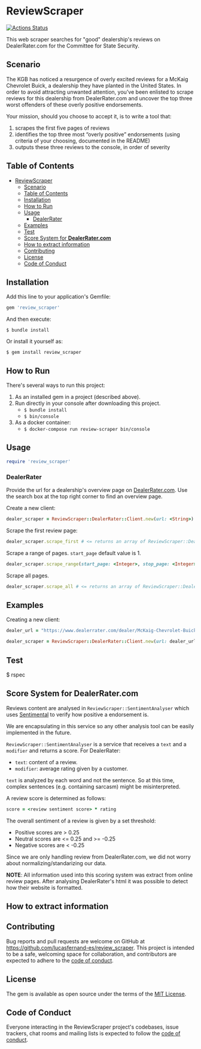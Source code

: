 # ReviewScraper

[![Actions Status](https://github.com/lucasfernand-es/Review-Scraper/workflows/Ruby/badge.svg)](https://github.com/lucasfernand-es/Review-Scraper/actions)

This web scraper searches for "good" dealership's reviews on DealerRater.com for the Committee for State Security.

## Scenario

The KGB has noticed a resurgence of overly excited reviews for a McKaig Chevrolet Buick, a dealership they have planted in the United States. In order to avoid attracting unwanted attention, you’ve been enlisted to scrape reviews for this dealership from DealerRater.com and uncover the top three worst offenders of these overly positive endorsements.

Your mission, should you choose to accept it, is to write a tool that:

1. scrapes the first five pages of reviews
2. identifies the top three most “overly positive” endorsements (using criteria of your choosing, documented in the README)
3. outputs these three reviews to the console, in order of severity

## Table of Contents
- [ReviewScraper](#reviewscraper)
  - [Scenario](#scenario)
  - [Table of Contents](#table-of-contents)
  - [Installation](#installation)
  - [How to Run](#how-to-run)
  - [Usage](#usage)
    - [DealerRater](#dealerrater)
  - [Examples](#examples)
  - [Test](#test)
  - [Score System for **DealerRater.com**](#score-system-for-dealerratercom)
  - [How to extract information](#how-to-extract-information)
  - [Contributing](#contributing)
  - [License](#license)
  - [Code of Conduct](#code-of-conduct)


## Installation

Add this line to your application's Gemfile:

```ruby
gem 'review_scraper'
```

And then execute:

`$ bundle install`

Or install it yourself as:

`$ gem install review_scraper`

## How to Run

There's several ways to run this project:

1. As an installed gem in a project (described above).
1. Run directly in your console after downloading this project.
   - `$ bundle install`
   - `$ bin/console`
1. As a docker container:
   - `$ docker-compose run review-scraper bin/console`


## Usage

```ruby
require 'review_scraper'
```

### DealerRater

Provide the url for a dealership's overview page on [DealerRater.com](https://www.dealerrater.com/). Use the search box at the top right corner to find an overview page.


Create a new client:
```ruby
dealer_scraper = ReviewScraper::DealerRater::Client.new(url: <String>)
```

Scrape the first review page:
```ruby
dealer_scraper.scrape_first # <= returns an array of ReviewScraper::DealerRater::Review
```

Scrape a range of pages. `start_page` default value is 1.
```ruby
dealer_scraper.scrape_range(start_page: <Integer>, stop_page: <Integer>) # <= returns an array of ReviewScraper::DealerRater::Review
```

Scrape all pages. 
```ruby
dealer_scraper.scrape_all # <= returns an array of ReviewScraper::DealerRater::Review
```


## Examples

Creating a new client:
```ruby
dealer_url = "https://www.dealerrater.com/dealer/McKaig-Chevrolet-Buick-A-Dealer-For-The-People-review-23685/"

dealer_scraper = ReviewScraper::DealerRater::Client.new(url: dealer_url)
```


## Test

$ rspec

## Score System for **DealerRater.com**

Reviews content are analysed in  `ReviewScraper::SentimentAnalyser` which uses [Sentimental](https://github.com/7compass/sentimental) to verify how positive a endorsement is.

We are encapsulating in this service so any other analysis tool can be easily implemented in the future.

`ReviewScraper::SentimentAnalyser` is a service that receives a `text` and a `modifier` and returns a score. For DealerRater:
- `text`: content of a review.
- `modifier`: average rating given by a customer.

`text` is analyzed by each word and not the sentence. So at this time, complex sentences (e.g. containing sarcasm) might be misinterpreted.

A review score is determined as follows:
```ruby
score = <review sentiment score> * rating
```

The overall sentiment of a review is given by a set threshold:

- Positive scores are > 0.25
- Neutral scores are <= 0.25 and >= -0.25
- Negative scores are < -0.25

Since we are only handling review from DealerRater.com, we did not worry about normalizing/standarizing our data.


**NOTE**: All information used into this scoring system was extract from online review pages. After analysing DealerRater's html it was possible to detect how their website is formatted.


## How to extract information

## Contributing

Bug reports and pull requests are welcome on GitHub at https://github.com/lucasfernand-es/review_scraper. This project is intended to be a safe, welcoming space for collaboration, and contributors are expected to adhere to the [code of conduct](https://github.com/lucasfernand-es/review_scraper/blob/master/CODE_OF_CONDUCT.md).


## License

The gem is available as open source under the terms of the [MIT License](https://opensource.org/licenses/MIT).

## Code of Conduct

Everyone interacting in the ReviewScraper project's codebases, issue trackers, chat rooms and mailing lists is expected to follow the [code of conduct](https://github.com/[USERNAME]/review_scraper/blob/master/CODE_OF_CONDUCT.md).
